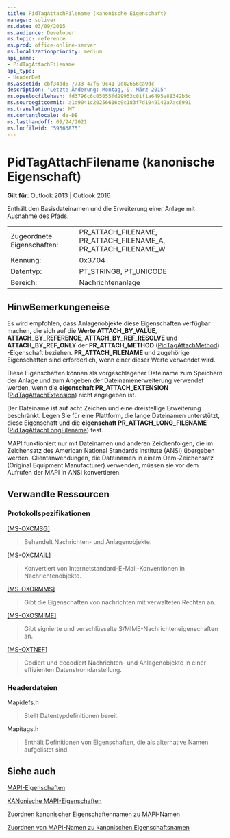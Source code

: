 ```yaml
---
title: PidTagAttachFilename (kanonische Eigenschaft)
manager: soliver
ms.date: 03/09/2015
ms.audience: Developer
ms.topic: reference
ms.prod: office-online-server
ms.localizationpriority: medium
api_name:
- PidTagAttachFilename
api_type:
- HeaderDef
ms.assetid: cbf34dd6-7733-47f6-9c41-9d82656ca9dc
description: 'Letzte Änderung: Montag, 9. März 2015'
ms.openlocfilehash: fd3796c6c05055fd29953c01f1a6495e88342b5c
ms.sourcegitcommit: a1d9041c20256616c9c183f7d1049142a7ac6991
ms.translationtype: MT
ms.contentlocale: de-DE
ms.lasthandoff: 09/24/2021
ms.locfileid: "59563875"
---
```

# <a name="pidtagattachfilename-canonical-property"></a>PidTagAttachFilename (kanonische Eigenschaft)

  
  
**Gilt für**: Outlook 2013 | Outlook 2016 
  
Enthält den Basisdateinamen und die Erweiterung einer Anlage mit Ausnahme des Pfads.
  
|||
|:-----|:-----|
|Zugeordnete Eigenschaften:  <br/> |PR_ATTACH_FILENAME, PR_ATTACH_FILENAME_A, PR_ATTACH_FILENAME_W  <br/> |
|Kennung:  <br/> |0x3704  <br/> |
|Datentyp:  <br/> |PT_STRING8, PT_UNICODE  <br/> |
|Bereich:  <br/> |Nachrichtenanlage  <br/> |
   
## <a name="remarks"></a>HinwBemerkungeneise

Es wird empfohlen, dass Anlagenobjekte diese Eigenschaften verfügbar machen, die sich auf die **Werte ATTACH_BY_VALUE**, **ATTACH_BY_REFERENCE**, **ATTACH_BY_REF_RESOLVE** und **ATTACH_BY_REF_ONLY** der **PR_ATTACH_METHOD** ([PidTagAttachMethod](pidtagattachmethod-canonical-property.md)) -Eigenschaft beziehen. **PR_ATTACH_FILENAME** und zugehörige Eigenschaften sind erforderlich, wenn einer dieser Werte verwendet wird. 
  
Diese Eigenschaften können als vorgeschlagener Dateiname zum Speichern der Anlage und zum Angeben der Dateinamenerweiterung verwendet werden, wenn die **eigenschaft PR_ATTACH_EXTENSION** ([PidTagAttachExtension](pidtagattachextension-canonical-property.md)) nicht angegeben ist. 
  
Der Dateiname ist auf acht Zeichen und eine dreistellige Erweiterung beschränkt. Legen Sie für eine Plattform, die lange Dateinamen unterstützt, diese Eigenschaft und die **eigenschaft PR_ATTACH_LONG_FILENAME** ([PidTagAttachLongFilename](pidtagattachlongfilename-canonical-property.md)) fest. 
  
MAPI funktioniert nur mit Dateinamen und anderen Zeichenfolgen, die im Zeichensatz des American National Standards Institute (ANSI) übergeben werden. Clientanwendungen, die Dateinamen in einem Oem-Zeichensatz (Original Equipment Manufacturer) verwenden, müssen sie vor dem Aufrufen der MAPI in ANSI konvertieren. 
  
## <a name="related-resources"></a>Verwandte Ressourcen

### <a name="protocol-specifications"></a>Protokollspezifikationen

[[MS-OXCMSG]](https://msdn.microsoft.com/library/7fd7ec40-deec-4c06-9493-1bc06b349682%28Office.15%29.aspx)
  
> Behandelt Nachrichten- und Anlagenobjekte.
    
[[MS-OXCMAIL]](https://msdn.microsoft.com/library/b60d48db-183f-4bf5-a908-f584e62cb2d4%28Office.15%29.aspx)
  
> Konvertiert von Internetstandard-E-Mail-Konventionen in Nachrichtenobjekte.
    
[[MS-OXORMMS]](https://msdn.microsoft.com/library/a121dda4-48f3-41f8-b12f-170f533038bb%28Office.15%29.aspx)
  
> Gibt die Eigenschaften von nachrichten mit verwalteten Rechten an.
    
[[MS-OXOSMIME]](https://msdn.microsoft.com/library/bb17d126-d211-462c-8cd3-454ed33c8746%28Office.15%29.aspx)
  
> Gibt signierte und verschlüsselte S/MIME-Nachrichteneigenschaften an.
    
[[MS-OXTNEF]](https://msdn.microsoft.com/library/1f0544d7-30b7-4194-b58f-adc82f3763bb%28Office.15%29.aspx)
  
> Codiert und decodiert Nachrichten- und Anlagenobjekte in einer effizienten Datenstromdarstellung.
    
### <a name="header-files"></a>Headerdateien

Mapidefs.h
  
> Stellt Datentypdefinitionen bereit.
    
Mapitags.h
  
> Enthält Definitionen von Eigenschaften, die als alternative Namen aufgelistet sind.
    
## <a name="see-also"></a>Siehe auch



[MAPI-Eigenschaften](mapi-properties.md)
  
[KANonische MAPI-Eigenschaften](mapi-canonical-properties.md)
  
[Zuordnen kanonischer Eigenschaftennamen zu MAPI-Namen](mapping-canonical-property-names-to-mapi-names.md)
  
[Zuordnen von MAPI-Namen zu kanonischen Eigenschaftsnamen](mapping-mapi-names-to-canonical-property-names.md)

